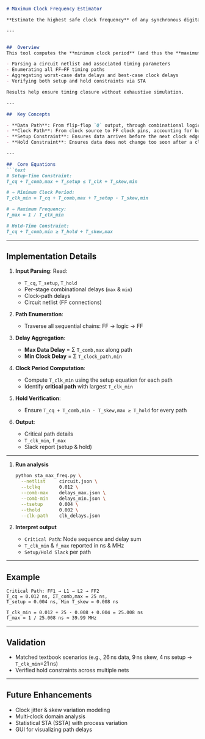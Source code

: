 ````markdown
# Maximum Clock Frequency Estimator 

**Estimate the highest safe clock frequency** of any synchronous digital circuit using _Static Timing Analysis_ (STA).

---


##  Overview
This tool computes the **minimum clock period** (and thus the **maximum clock frequency**) for a synchronous circuit by:

- Parsing a circuit netlist and associated timing parameters
- Enumerating all FF→FF timing paths
- Aggregating worst-case data delays and best-case clock delays
- Verifying both setup and hold constraints via STA

Results help ensure timing closure without exhaustive simulation.

---

##  Key Concepts

- **Data Path**: From flip‑flop `Q` output, through combinational logic, to flip‑flop `D` input.
- **Clock Path**: From clock source to FF clock pins, accounting for buffer/skew delays.
- **Setup Constraint**: Ensures data arrives before the next clock edge.
- **Hold Constraint**: Ensures data does not change too soon after a clock edge.

---

##  Core Equations
```text
# Setup-Time Constraint:
T_cq + T_comb,max + T_setup ≤ T_clk + T_skew,min

# ⇒ Minimum Clock Period:
T_clk_min = T_cq + T_comb,max + T_setup - T_skew,min

# ⇒ Maximum Frequency:
f_max = 1 / T_clk_min

# Hold-Time Constraint:
T_cq + T_comb,min ≥ T_hold + T_skew,max
````

---

##  Implementation Details

1. **Input Parsing**: Read:

   * `T_cq`, `T_setup`, `T_hold`
   * Per-stage combinational delays (`max` & `min`)
   * Clock-path delays
   * Circuit netlist (FF connections)

2. **Path Enumeration**:

   * Traverse all sequential chains: FF → logic → FF

3. **Delay Aggregation**:

   * **Max Data Delay** = Σ `T_comb,max` along path
   * **Min Clock Delay** = Σ `T_clock_path,min`

4. **Clock Period Computation**:

   * Compute `T_clk_min` using the setup equation for each path
   * Identify **critical path** with largest `T_clk_min`

5. **Hold Verification**:

   * Ensure `T_cq + T_comb,min - T_skew,max ≥ T_hold` for every path

6. **Output**:

   * Critical path details
   * `T_clk_min`, `f_max`
   * Slack report (setup & hold)

---


1. **Run analysis**

   ```bash
   python sta_max_freq.py \
     --netlist     circuit.json \
     --tclkq       0.012 \
     --comb-max    delays_max.json \
     --comb-min    delays_min.json \
     --tsetup      0.004 \
     --thold       0.002 \
     --clk-path    clk_delays.json
   ```

2. **Interpret output**

   * `Critical Path`: Node sequence and delay sum
   * `T_clk_min` & `f_max` reported in ns & MHz
   * `Setup/Hold Slack` per path

---

##  Example

```text
Critical Path: FF1 → L1 → L2 → FF2
T_cq = 0.012 ns, ΣT_comb,max = 25 ns,
T_setup = 0.004 ns, Min T_skew = 0.008 ns

T_clk_min = 0.012 + 25 - 0.008 + 0.004 = 25.008 ns
f_max = 1 / 25.008 ns ≈ 39.99 MHz
```

---

##  Validation

* Matched textbook scenarios (e.g., 26 ns data, 9 ns skew, 4 ns setup → `T_clk_min`=21 ns)
* Verified hold constraints across multiple nets

---

##  Future Enhancements

* Clock jitter & skew variation modeling
* Multi‑clock domain analysis
* Statistical STA (SSTA) with process variation
* GUI for visualizing path delays

